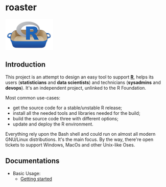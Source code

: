 # roaster

![](images/roaster-logo.png)

## Introduction

This project is an attempt to design an easy tool to support 
[**R**](http://www.r-project.org), helps its users (**statisticians** and **data
scientists**) and technicians (**sysadmins** and **devops**). It's an independent
project, unlinked to the R Foundation.

Most common use-cases:

* get the source code for a stable/unstable R release;
* install all the needed tools and libraries needed for the build;
* build the source code three with different options;
* update and deploy the R environment.

Everything rely upon the Bash shell and could run on almost all modern GNU/Linux 
distributions. It's the main focus. By the way, there're open tickets to support 
Windows, MacOs and other Unix-like Oses.

## Documentations

* Basic Usage:
  * [Getting started](./docs/GettingStarted.md)
